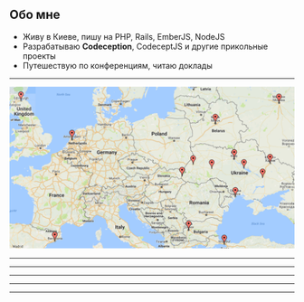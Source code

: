 
##  Обо мне 

* Живу в Киеве, пишу на PHP, Rails, EmberJS, NodeJS
* Разрабатываю **Codeception**, CodeceptJS и другие прикольные проекты 
* Путешествую по конференциям, читаю доклады

---

![](img/map.png)

---

<!-- .slide: data-background="url(img/me_scotland.JPG)"  data-background-size="100%" -->

---

<!-- .slide: data-background="url(img/paul.JPG)"  data-background-size="100%" -->

---


<!-- .slide: data-background="url(img/scotland.JPG)"  data-background-size="100%" -->

---

<!-- .slide: data-background="url(img/scotland2.JPG)"  data-background-size="100%" -->

---


<!-- .slide: data-background="url(img/loch.JPG)"  data-background-size="100%" -->
